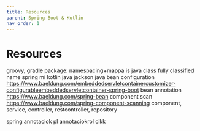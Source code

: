 ```yaml
---
title: Resources
parent: Spring Boot & Kotlin
nav_order: 1
---
```


# Resources

groovy, gradle
package: namespacing+mappa is
java class fully classified name
spring mi
kotlin java
jackson
java bean
configuration https://www.baeldung.com/embeddedservletcontainercustomizer-configurableembeddedservletcontainer-spring-boot
bean annotation https://www.baeldung.com/spring-bean
component scan https://www.baeldung.com/spring-component-scanning
component, service, controller, restcontroller, repository

spring annotaciok pl
annotaciokrol cikk